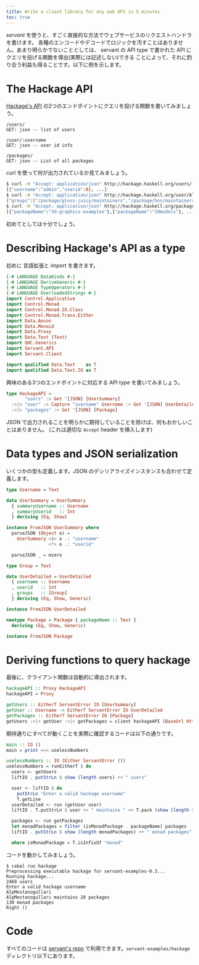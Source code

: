 ```yaml
---
title: Write a client library for any web API in 5 minutes
toc: true
---
```


*servant* を使うと、すごく直接的な方法でウェブサービスのリクエストハンドラを書けます。
各種のエンコードやデコードでロジックを汚すことはありません。あまり明らかでないこととしては、
servant の API type で書かれた API にクエリを投げる関数を導出(実際には記述しない)できる
ことによって、それに釣り合う利益も得ることです。以下に例を示します。

# The Hackage API

[Hackage's API](http://hackage.haskell.org/api) の2つのエンドポイントにクエリを投げる関数を書いてみましょう。

```
/users/
GET: json -- list of users

/user/:username
GET: json -- user id info

/packages/
GET: json -- List of all packages
```

*curl* を使って何が出力されているか見てみましょう。

``` bash
$ curl -H "Accept: application/json" http://hackage.haskell.org/users/
[{"username":"admin","userid":0}, ...]
$ curl -H "Accept: application/json" http://hackage.haskell.org/user/AlpMestanogullari
{"groups":["/package/gloss-juicy/maintainers","/package/hnn/maintainers","/package/hspec-attoparsec/maintainers","/package/kmeans-vector/maintainers","/package/pastis/maintainers","/package/probable/maintainers","/package/servant-client/maintainers","/package/servant-docs/maintainers","/package/servant-jquery/maintainers","/package/servant-pool/maintainers","/package/servant-postgresql/maintainers","/package/servant-response/maintainers","/package/servant-scotty/maintainers","/package/servant-server/maintainers","/package/servant/maintainers","/package/sitemap/maintainers","/package/statistics-linreg/maintainers","/package/taggy-lens/maintainers","/package/taggy/maintainers","/packages/uploaders"],"username":"AlpMestanogullari","userid":75}
$ curl -H "Accept: application/json" http://hackage.haskell.org/packages/
[{"packageName":"3d-graphics-examples"},{"packageName":"3dmodels"}, ...]
```

初めてとしては十分でしょう。

# Describing Hackage's API as a type

初めに 言語拡張と import を書きます。

``` haskell
{-# LANGUAGE DataKinds #-}
{-# LANGUAGE DeriveGeneric #-}
{-# LANGUAGE TypeOperators #-}
{-# LANGUAGE OverloadedStrings #-}
import Control.Applicative
import Control.Monad
import Control.Monad.IO.Class
import Control.Monad.Trans.Either
import Data.Aeson
import Data.Monoid
import Data.Proxy
import Data.Text (Text)
import GHC.Generics
import Servant.API
import Servant.Client

import qualified Data.Text    as T
import qualified Data.Text.IO as T
```

興味のある3つのエンドポイントに対応する API type を書いてみましょう。

``` haskell
type HackageAPI =
       "users" :> Get '[JSON] [UserSummary]
  :<|> "user" :> Capture "username" Username :> Get '[JSON] UserDetailed
  :<|> "packages" :> Get '[JSON] [Package]
```

JSON で出力されることを明らかに期待していることを除けば、何もおかしいことはありません。
(これは適切な `Accept` header を挿入します)

# Data types and JSON serialization

いくつかの型も定義します。JSON のデシリアライズインスタンスも合わせて定義します。

``` haskell
type Username = Text

data UserSummary = UserSummary
  { summaryUsername :: Username
  , summaryUserid   :: Int
  } deriving (Eq, Show)

instance FromJSON UserSummary where
  parseJSON (Object o) =
    UserSummary <$> o .: "username"
                <*> o .: "userid"

  parseJSON _ = mzero

type Group = Text

data UserDetailed = UserDetailed
  { username :: Username
  , userid   :: Int
  , groups   :: [Group]
  } deriving (Eq, Show, Generic)

instance FromJSON UserDetailed

newtype Package = Package { packageName :: Text }
  deriving (Eq, Show, Generic)

instance FromJSON Package
```

# Deriving functions to query hackage

最後に、クライアント関数は自動的に導出されます。

``` haskell
hackageAPI :: Proxy HackageAPI
hackageAPI = Proxy

getUsers :: EitherT ServantError IO [UserSummary]
getUser :: Username -> EitherT ServantError IO UserDetailed
getPackages :: EitherT ServantError IO [Package]
getUsers :<|> getUser :<|> getPackages = client hackageAPI (BaseUrl Http "hackage.haskell.org" 80)
```

期待通りにすべてが動くことを実際に確認するコードは以下の通りです。

``` haskell
main :: IO ()
main = print =<< uselessNumbers

uselessNumbers :: IO (Either ServantError ())
uselessNumbers = runEitherT $ do
  users <- getUsers
  liftIO . putStrLn $ show (length users) ++ " users"

  user <- liftIO $ do
    putStrLn "Enter a valid hackage username"
    T.getLine
  userDetailed <- run (getUser user)
  liftIO . T.putStrLn $ user <> " maintains " <> T.pack (show (length $ groups userDetailed)) <> " packages"

  packages <- run getPackages
  let monadPackages = filter (isMonadPackage . packageName) packages
  liftIO . putStrLn $ show (length monadPackages) ++ " monad packages"

  where isMonadPackage = T.isInfixOf "monad"
```

コードを動かしてみましょう。

```
$ cabal run hackage
Preprocessing executable hackage for servant-examples-0.3...
Running hackage...
2460 users
Enter a valid hackage username
AlpMestanogullari
AlpMestanogullari maintains 20 packages
130 monad packages
Right ()
```

# Code

すべてのコードは [servant's repo](http://github.com/haskell-servant/servant) で利用できます。`servant-examples/hackage` ディレクトリ以下にあります。
